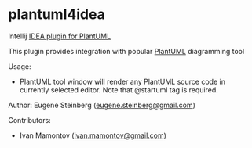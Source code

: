 plantuml4idea
=============

Intellij [IDEA plugin for PlantUML](http://plugins.intellij.net/plugin/?idea&id=7017)

This plugin provides integration with popular [PlantUML](http://plantuml.sourceforge.net/) diagramming tool

Usage:
* PlantUML tool window will render any PlantUML source code in currently selected editor.
Note that @startuml tag is required.

Author: Eugene Steinberg (eugene.steinberg@gmail.com)

Contributors:
 * Ivan Mamontov (ivan.mamontov@gmail.com)